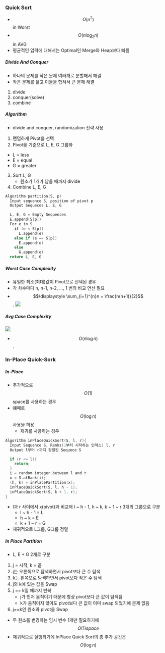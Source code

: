 ### Quick Sort

- $$O(n^2)$$ in Worst
- $$O(n\log_2n)$$ in AVG
- 평균적인 입력에 대해서는 Optimal인 Merge와 Heap보다 빠름

##### Divide And Conquer

- 하나의 문제를 작은 문제 여러개로 분할해서 해결
- 작은 문제를 풀고 이들을 합쳐서 큰 문제 해결

1. divide
2. conquer(solve)
3. combine

##### Algorithm

- divide and conquer, randomization 전략 사용

1. 랜덤하게 Pivot을 선택
2. Pivot을 기준으로 L, E, G 그룹화

- L = less
- E = equal
- G = greater

3. Sort L, G
   - 원소가 1개가 남을 때까지 divide
4. Combine L, E, G

```c
Algorithm partition(S, p)
  Input sequence S, position of pivot p
  Output Sequeces L, E, G

  L, E, G = Empty Sequences
  E.append(S[p])
  For e in S
    if (e < S[p])
      L.append(e)
    else if (e == S[p])
      E.append(e)
    else
      G.append(e)
  return L, E, G
```

##### Worst Case Complexity

- 유일한 최소(최대)값이 Pivot으로 선택된 경우
- 각 차수마다 n, n-1, n-2, ..., 1 번의 비교 연산 필요
- $$\displaystyle \sum_{i=1}^{n}n = \frac{n(n+1)}{2}$$.
  <img src="https://github.com/L-Hyun/L-Hyun.github.io/blob/main/assets/Algorithm/7-1.png?raw=true" />

##### Avg Case Complexity

<img src="https://github.com/L-Hyun/L-Hyun.github.io/blob/main/assets/Algorithm/7-2.jpg?raw=true" />

- $$O(n \log n)$$.

### In-Place Quick-Sork

##### In-Place

- 추가적으로 $$O(1)$$ space를 사용하는 경우
- 떄때로 $$O(\log n)$$ 사용을 허용
  - 재귀를 사용하는 경우

```c
Algorithm inPlaceQuickSort(S, l, r){
  Input Sequence S, Ranks(1부터 시작하는 인덱스) l, r
  Output l부터 r까지 정렬된 Sequece S

  if (r <= l){
    return;
  }
  i = random integer between l and r
  x = S.atRank(i);
  (h, k) = inPlacePartition(x);
  inPlaceQuickSort(S, l, h - 1);
  inPlaceQuickSort(S, k + 1, r);
}
```

- l과 r 사이에서 x(pivot)과 비교해 l ~ h - 1, h ~ k, k + 1 ~ r 3개의 그룹으로 구분
  - l ~ h - 1 = L
  - h ~ k = E
  - k + 1 ~ r = G
- 재귀적으로 L그룹, G그룹 정렬

##### In Place Partition

- L, E + G 2개로 구분

1. j = 시작, k = 끝
2. j는 오른쪽으로 탐색하면서 pivot보다 큰 수 탐색
3. k는 왼쪽으로 탐색하면서 pivot보다 작은 수 탐색
4. j와 k에 있는 값을 Swap
5. j == k일 때까지 반복
   - j가 먼저 움직이기 때문에 항상 pivot보다 큰 값이 탐색됨
   - k가 움직이지 않아도 pivot보다 큰 값이 이미 swap 되었기에 문제 없음
6. j==k인 원소와 pivot을 Swap

- 두 원소를 변경하는 임시 변수 1개만 필요하기에 $$O(1) space$$
- 재귀적으로 실행되기에 InPlace Quick Sort의 총 추가 공간은 $$O(\log n)$$
